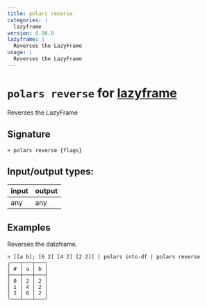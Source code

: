 ```yaml
---
title: polars reverse
categories: |
  lazyframe
version: 0.96.0
lazyframe: |
  Reverses the LazyFrame
usage: |
  Reverses the LazyFrame
---
```

<!-- This file is automatically generated. Please edit the command in https://github.com/nushell/nushell instead. -->

# `polars reverse` for [lazyframe](/commands/categories/lazyframe.md)

<div class='command-title'>Reverses the LazyFrame</div>

## Signature

```> polars reverse {flags} ```


## Input/output types:

| input | output |
| ----- | ------ |
| any   | any    |

## Examples

Reverses the dataframe.
```nu
> [[a b]; [6 2] [4 2] [2 2]] | polars into-df | polars reverse
╭───┬───┬───╮
│ # │ a │ b │
├───┼───┼───┤
│ 0 │ 2 │ 2 │
│ 1 │ 4 │ 2 │
│ 2 │ 6 │ 2 │
╰───┴───┴───╯

```
